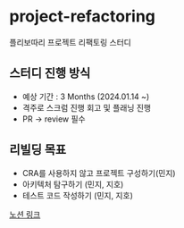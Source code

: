 # project-refactoring
플리보따리 프로젝트 리팩토링 스터디

## 스터디 진행 방식
- 예상 기간 : 3 Months (2024.01.14 ~)
- 격주로 스크럼 진행
  회고 및 플래닝 진행
- PR -> review 필수

## 리빌딩 목표
- CRA를 사용하지 않고 프로젝트 구성하기(민지)
- 아키텍처 탐구하기 (민지, 지호)
- 테스트 코드 작성하기 (민지, 지호)

[노션 링크](https://immense-cartoon-7be.notion.site/Rebuilding-4989ac044cf84f218e2226e23f9c8ad1?pvs=4)
